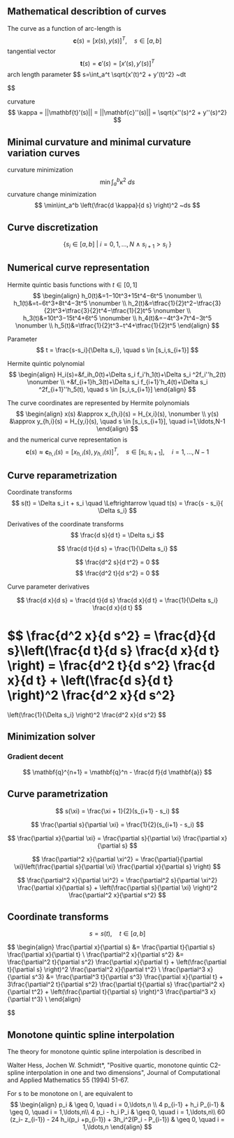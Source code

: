 ## Mathematical describtion of curves

The curve as a function of arc-length is 
$$
\mathbf{c}(s) = [x(s),y(s)]^T, \quad s \in [a,b]
$$
tangential vector
$$
\mathbf{t}(s) = \mathbf{c}'(s) = [x'(s),y'(s)]^T
$$
arch length parameter
$$
s=\int_a^t \sqrt{x'(t)^2 + y'(t)^2} ~dt

$$

curvature
$$
\kappa = ||\mathbf{t}'(s)|| = ||\mathbf{c}''(s)|| = \sqrt{x''(s)^2 + y''(s)^2}  
$$

## Minimal curvature and minimal curvature variation curves

curvature minimization
$$
\min\int_a^b \kappa^2 ~ds
$$
curvature change minimization
$$
\min\int_a^b \left(\frac{d \kappa}{d s} \right)^2 ~ds
$$

## Curve discretization

$$
 \{s_i \in [a,b] ~|~ i=0,1,\ldots,N ~ \land ~  s_{i+1}> s_i ~ \}
$$

## Numerical curve representation


Hermite quintic basis functions with $t \in [0,1]$
$$
\begin{align}
h_0​(t)&=1−10t^3+15t^4−6t^5     \nonumber \\
h_1(t)&=t−6t^3+8t^4−3t^5       \nonumber \\
h_2(t)&=\tfrac{1}{2}t^2−\tfrac{3}{2}t^3+\tfrac{3}{2}t^4−\tfrac{1}{2}t^5 \nonumber \\
h_3(t)&=10t^3−15t^4+6t^5       \nonumber \\
h_4(t)&=−4t^3+7t^4−3t^5        \nonumber \\
h_5(t)&=\tfrac{1}{2}t^3−t^4+\tfrac{1}{2}t^5
\end{align} 
$$

Parameter
$$
t = \frac{s-s_i}{\Delta s_i}, \quad s \in [s_i,s_{i+1}]
$$

Hermite quintic polynomial
$$
\begin{align}
H_i(s)=&f_ih_0​(t)+\Delta s_i f_i'h_1​(t)+\Delta s_i ^2f_i''h_2​(t) \nonumber \\
+&f_{i+1}h_3​(t)+\Delta s_i f_{i+1}'h_4​(t)+\Delta s_i ^2f_{i+1}''h_5​(t), \quad s \in [s_i,s_{i+1}]
\end{align}
$$

The curve coordinates are represented by Hermite polynomials
$$
\begin{align}
x(s) &\approx x_{h,i}(s) = H_{x,i}(s), \nonumber  \\
y(s) &\approx y_{h,i}(s) = H_{y,i}(s), \quad s \in [s_i,s_{i+1}], \quad i=1,\ldots,N-1
\end{align}
$$
and the numerical curve representation is
$$
\mathbf{c}(s) \approx \mathbf{c}_{h,i}(s) = [x_{h,i}(s),y_{h,i}(s)]^T, \quad s \in [s_i,s_{i+1}], \quad i=1,\ldots,N -1
$$

## Curve reparametrization

Coordinate transforms
$$
s(t) = \Delta s_i t + s_i 
\quad \Leftrightarrow \quad
t(s) = \frac{s - s_i}{ \Delta s_i} 
$$

Derivatives of the coordinate transforms
$$
\frac{d s}{d t} = \Delta s_i
$$

$$
\frac{d t}{d s} = \frac{1}{\Delta s_i}
$$

$$
\frac{d^2 s}{d t^2} = 0
$$
$$
\frac{d^2 t}{d s^2} = 0
$$

Curve parameter derivatives

$$
\frac{d x}{d s} = \frac{d t}{d s} \frac{d x}{d t} = \frac{1}{\Delta s_i} \frac{d x}{d t}
$$

$$
\frac{d^2 x}{d s^2} = \frac{d}{d s}\left(\frac{d t}{d s} \frac{d x}{d t}  \right) = \frac{d^2 t}{d s^2} \frac{d x}{d t} + 
\left(\frac{d s}{d t} \right)^2 \frac{d^2 x}{d s^2}
=
\left(\frac{1}{\Delta s_i} \right)^2 \frac{d^2 x}{d s^2}
$$


## Minimization solver 
###  Gradient decent
$$
\mathbf{q}^{n+1} = \mathbf{q}^n - \frac{d f}{d \mathbf{a}}
$$


## Curve parametrization
$$
s(\xi) = \frac{\xi + 1}{2}(s_{i+1} - s_i)
$$

$$
\frac{\partial s}{\partial \xi} = \frac{1}{2}(s_{i+1} - s_i)
$$

$$
\frac{\partial x}{\partial \xi} = \frac{\partial s}{\partial \xi} \frac{\partial x}{\partial s}
$$

$$
\frac{\partial^2 x}{\partial \xi^2} = \frac{\partial}{\partial \xi}\left(\frac{\partial s}{\partial \xi} \frac{\partial x}{\partial s}  \right)
$$

$$
\frac{\partial^2 x}{\partial \xi^2} = 
\frac{\partial^2  s}{\partial \xi^2} \frac{\partial x}{\partial s}
+
\left(\frac{\partial s}{\partial \xi} \right)^2 \frac{\partial^2 x}{\partial s^2}
$$

## Coordinate transforms

$$
s = s(t), \quad t \in [a,b]
$$

$$
\begin{align}
\frac{\partial x}{\partial s}     &= \frac{\partial t}{\partial s} \frac{\partial x}{\partial t} \\
\frac{\partial^2 x}{\partial s^2} &= \frac{\partial^2 t}{\partial s^2} \frac{\partial x}{\partial t} + \left(\frac{\partial t}{\partial s} \right)^2 \frac{\partial^2 x}{\partial t^2} \\
\frac{\partial^3 x}{\partial s^3} &= \frac{\partial^3  t}{\partial s^3} \frac{\partial x}{\partial t} + 3\frac{\partial^2  t}{\partial s^2} \frac{\partial  t}{\partial s} \frac{\partial^2 x}{\partial t^2} + \left(\frac{\partial t}{\partial s} \right)^3 \frac{\partial^3 x}{\partial t^3} \\
\end{align}


$$

## Monotone quintic spline interpolation

The theory for monotone quintic spline interpolation is described in 

Walter Hess, Jochen W. Schmidt*, "Positive quartic, monotone quintic C2-spline interpolation in one and two dimensions", Journal of Computational and Applied Mathematics 55 (1994) 51-67.

For s to be monotone on I, are equivalent to
$$
\begin{align}
p_i                                          & \geq 0, \quad i = 0,\ldots,n \\ 
4 p_{i-1} + h_i P_{i-1}                      & \geq 0, \quad i = 1,\ldots,n\\ 
4 p_i - h_i P_i                                   & \geq 0, \quad i = 1,\ldots,n\\
60 (z_i- z_{i-1}) - 24 h_i(p_i +p_{i-1}) + 3h_i^2(P_i - P_{i-1}) & \geq 0, \quad i = 1,\ldots,n
\end{align}
$$
